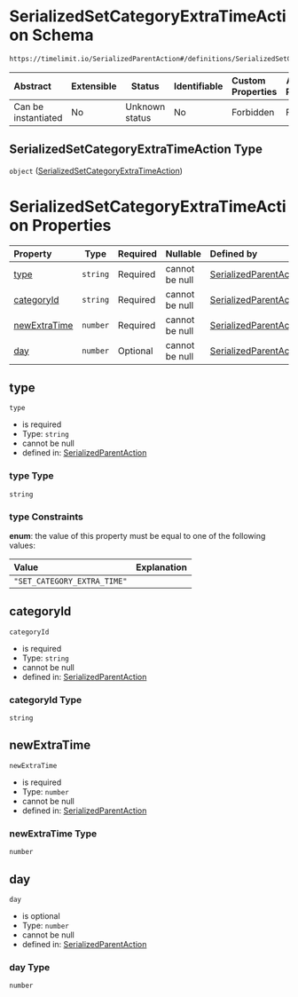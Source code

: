 # SerializedSetCategoryExtraTimeAction Schema

```txt
https://timelimit.io/SerializedParentAction#/definitions/SerializedSetCategoryExtraTimeAction
```




| Abstract            | Extensible | Status         | Identifiable | Custom Properties | Additional Properties | Access Restrictions | Defined In                                                                                        |
| :------------------ | ---------- | -------------- | ------------ | :---------------- | --------------------- | ------------------- | ------------------------------------------------------------------------------------------------- |
| Can be instantiated | No         | Unknown status | No           | Forbidden         | Forbidden             | none                | [SerializedParentAction.schema.json\*](SerializedParentAction.schema.json "open original schema") |

## SerializedSetCategoryExtraTimeAction Type

`object` ([SerializedSetCategoryExtraTimeAction](serializedparentaction-definitions-serializedsetcategoryextratimeaction.md))

# SerializedSetCategoryExtraTimeAction Properties

| Property                      | Type     | Required | Nullable       | Defined by                                                                                                                                                                                                                                                |
| :---------------------------- | -------- | -------- | -------------- | :-------------------------------------------------------------------------------------------------------------------------------------------------------------------------------------------------------------------------------------------------------- |
| [type](#type)                 | `string` | Required | cannot be null | [SerializedParentAction](serializedparentaction-definitions-serializedsetcategoryextratimeaction-properties-type.md "https&#x3A;//timelimit.io/SerializedParentAction#/definitions/SerializedSetCategoryExtraTimeAction/properties/type")                 |
| [categoryId](#categoryId)     | `string` | Required | cannot be null | [SerializedParentAction](serializedparentaction-definitions-serializedsetcategoryextratimeaction-properties-categoryid.md "https&#x3A;//timelimit.io/SerializedParentAction#/definitions/SerializedSetCategoryExtraTimeAction/properties/categoryId")     |
| [newExtraTime](#newExtraTime) | `number` | Required | cannot be null | [SerializedParentAction](serializedparentaction-definitions-serializedsetcategoryextratimeaction-properties-newextratime.md "https&#x3A;//timelimit.io/SerializedParentAction#/definitions/SerializedSetCategoryExtraTimeAction/properties/newExtraTime") |
| [day](#day)                   | `number` | Optional | cannot be null | [SerializedParentAction](serializedparentaction-definitions-serializedsetcategoryextratimeaction-properties-day.md "https&#x3A;//timelimit.io/SerializedParentAction#/definitions/SerializedSetCategoryExtraTimeAction/properties/day")                   |

## type




`type`

-   is required
-   Type: `string`
-   cannot be null
-   defined in: [SerializedParentAction](serializedparentaction-definitions-serializedsetcategoryextratimeaction-properties-type.md "https&#x3A;//timelimit.io/SerializedParentAction#/definitions/SerializedSetCategoryExtraTimeAction/properties/type")

### type Type

`string`

### type Constraints

**enum**: the value of this property must be equal to one of the following values:

| Value                       | Explanation |
| :-------------------------- | ----------- |
| `"SET_CATEGORY_EXTRA_TIME"` |             |

## categoryId




`categoryId`

-   is required
-   Type: `string`
-   cannot be null
-   defined in: [SerializedParentAction](serializedparentaction-definitions-serializedsetcategoryextratimeaction-properties-categoryid.md "https&#x3A;//timelimit.io/SerializedParentAction#/definitions/SerializedSetCategoryExtraTimeAction/properties/categoryId")

### categoryId Type

`string`

## newExtraTime




`newExtraTime`

-   is required
-   Type: `number`
-   cannot be null
-   defined in: [SerializedParentAction](serializedparentaction-definitions-serializedsetcategoryextratimeaction-properties-newextratime.md "https&#x3A;//timelimit.io/SerializedParentAction#/definitions/SerializedSetCategoryExtraTimeAction/properties/newExtraTime")

### newExtraTime Type

`number`

## day




`day`

-   is optional
-   Type: `number`
-   cannot be null
-   defined in: [SerializedParentAction](serializedparentaction-definitions-serializedsetcategoryextratimeaction-properties-day.md "https&#x3A;//timelimit.io/SerializedParentAction#/definitions/SerializedSetCategoryExtraTimeAction/properties/day")

### day Type

`number`
